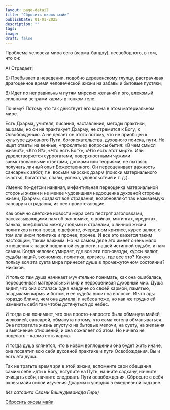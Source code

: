 ```yaml
---
layout: page-detail
title: "Сбросить оковы майи"
publishDate: 01-01-2025
description: ""
tags:
image:
draft: false
---
```


Проблема человека мира сего (карма-бандху), несвободного, в том, что он:

А) Страдает;

Б) Пребывает в неведении, подобно деревенскому глупцу, растрачивая драгоценное время человеческой жизни на забавы и бытовые пустяки;

В) Идет по неправильным путям мирских желаний и эго, влекомый сильными ветрами кармы в тонком теле.

Почему? Потому что так действует его карма в этом материальном мире.

Есть Дхарма, учителя, писания, наставления, методы практики, ашрамы, но он не практикует Дхарму, не стремится к Богу, к Освобождению. А не делает он этого потому, что не приобщен к культуре духовного Пути, богоискательства, духовного поиска, пути. Не ищет ответы на вечные, «проклятые» вопросы бытия: «В чем смысл жизни?», «Кто Я?», «Что есть Бог?», «Что есть этот мир?». Или удовлетворяется суррогатами, поверхностными чужими заимствованными ответами, догмами или теориями, не пытаясь получать личный опыт Божественного. Он переоценивает важность сансарных забот, т.н. восьми мирских дхарм (поиски материального счастья, богатства, славы, успеха, удовольствий и т. д.).

Именно по-детски наивная, инфантильная переоценка материальной стороны жизни и не менее чудовищная недооценка духовной стороны жизни, Дхармы, создают все страдания, возобновляют так называемую сансару и страдания, из нее проистекающие.

Как обычно светские новости мира сего пестрят заголовками, рассказывающими нам об экономике, о войнах, митингах, кредитах, банках, конфликтах между людьми и странами, о личной жизни политиков и поп-звезд, о дефолте, очередном кризисе, курсе валют, о том или ином политике и прочее, прочее. И все это кажется таким настоящим, таким важным. Но на самом деле это имеет очень мало отношения к нашей подлинной сущности, нашей истинной судьбе, к нам самим. Когда человек умирает, где все эти поп-звезды, курсы валют, судьбы наций, экономика, политика, кризисы, где все это? Какую пользу вся эта суета мира принесет душе в промежуточном состоянии? Никакой.

И только там душа начинает мучительно понимать, как она ошибалась, переоценивая материальный мир и недооценивая духовный мир. Душа видит, что она осталась одна наедине со своей кармой, памятью, владыками кармы и богом, и ее судьба висит на волоске. И что ады гораздо ближе, чем она думала, и небеса тоже, но как же трудно ей изменить себя там чтобы дотянуться до небес.

И тогда она понимает, что она просто-напросто была обманута майей, иллюзией, сансарой, обманута потому, что сама хотела обманываться. Она потратила жизнь впустую на бытовые мелочи, на суету, на желания и выяснение отношений, и она сожалеет об этом. Но ничего не поделать – карма есть карма.

И тогда душа клянется, что в новом воплощении она будет жить иначе, она посвятит всю себя духовной практике и пути Освобождения. Вы и есть эта душа.

Так не тратьте время зря в этой жизни, вспомните свои обещания самим себе идти к Богу, вступите на Путь, начните садхану, начните очищать себя, начните следовать Пути освобождения. Сбросьте с себя оковы майи силой изучения Дхармы и усердия в ежедневной садхане. 

_(Из сатсанга Свами Вишнудеванада Гири)_

[Сбросить оковы майи](/binaries/file/news/f%5F3078.docx)
